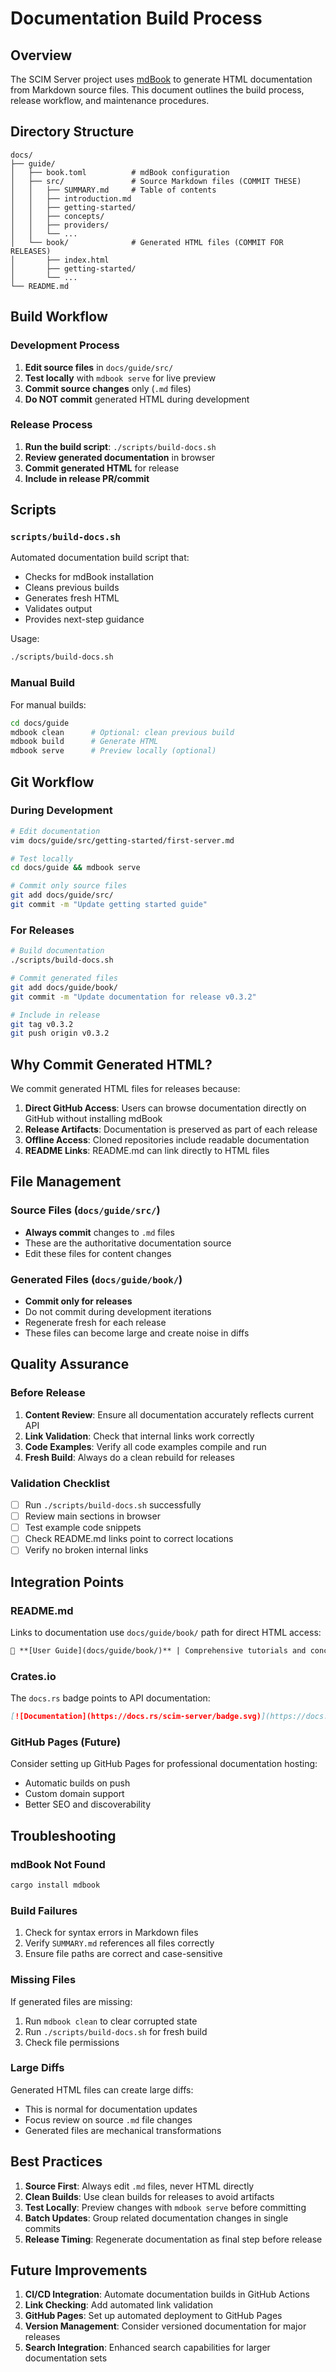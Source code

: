 # Documentation Build Process

## Overview

The SCIM Server project uses [mdBook](https://rust-lang.github.io/mdBook/) to generate HTML documentation from Markdown source files. This document outlines the build process, release workflow, and maintenance procedures.

## Directory Structure

```
docs/
├── guide/
│   ├── book.toml          # mdBook configuration
│   ├── src/               # Source Markdown files (COMMIT THESE)
│   │   ├── SUMMARY.md     # Table of contents
│   │   ├── introduction.md
│   │   ├── getting-started/
│   │   ├── concepts/
│   │   ├── providers/
│   │   └── ...
│   └── book/              # Generated HTML files (COMMIT FOR RELEASES)
│       ├── index.html
│       ├── getting-started/
│       └── ...
└── README.md
```

## Build Workflow

### Development Process

1. **Edit source files** in `docs/guide/src/`
2. **Test locally** with `mdbook serve` for live preview
3. **Commit source changes** only (`.md` files)
4. **Do NOT commit** generated HTML during development

### Release Process

1. **Run the build script**: `./scripts/build-docs.sh`
2. **Review generated documentation** in browser
3. **Commit generated HTML** for release
4. **Include in release PR/commit**

## Scripts

### `scripts/build-docs.sh`

Automated documentation build script that:
- Checks for mdBook installation
- Cleans previous builds
- Generates fresh HTML
- Validates output
- Provides next-step guidance

Usage:
```bash
./scripts/build-docs.sh
```

### Manual Build

For manual builds:
```bash
cd docs/guide
mdbook clean      # Optional: clean previous build
mdbook build      # Generate HTML
mdbook serve      # Preview locally (optional)
```

## Git Workflow

### During Development
```bash
# Edit documentation
vim docs/guide/src/getting-started/first-server.md

# Test locally
cd docs/guide && mdbook serve

# Commit only source files
git add docs/guide/src/
git commit -m "Update getting started guide"
```

### For Releases
```bash
# Build documentation
./scripts/build-docs.sh

# Commit generated files
git add docs/guide/book/
git commit -m "Update documentation for release v0.3.2"

# Include in release
git tag v0.3.2
git push origin v0.3.2
```

## Why Commit Generated HTML?

We commit generated HTML files for releases because:

1. **Direct GitHub Access**: Users can browse documentation directly on GitHub without installing mdBook
2. **Release Artifacts**: Documentation is preserved as part of each release
3. **Offline Access**: Cloned repositories include readable documentation
4. **README Links**: README.md can link directly to HTML files

## File Management

### Source Files (`docs/guide/src/`)
- **Always commit** changes to `.md` files
- These are the authoritative documentation source
- Edit these files for content changes

### Generated Files (`docs/guide/book/`)
- **Commit only for releases** 
- Do not commit during development iterations
- Regenerate fresh for each release
- These files can become large and create noise in diffs

## Quality Assurance

### Before Release

1. **Content Review**: Ensure all documentation accurately reflects current API
2. **Link Validation**: Check that internal links work correctly
3. **Code Examples**: Verify all code examples compile and run
4. **Fresh Build**: Always do a clean rebuild for releases

### Validation Checklist

- [ ] Run `./scripts/build-docs.sh` successfully
- [ ] Review main sections in browser
- [ ] Test example code snippets
- [ ] Check README.md links point to correct locations
- [ ] Verify no broken internal links

## Integration Points

### README.md
Links to documentation use `docs/guide/book/` path for direct HTML access:
```markdown
📖 **[User Guide](docs/guide/book/)** | Comprehensive tutorials and concepts
```

### Crates.io
The `docs.rs` badge points to API documentation:
```markdown
[![Documentation](https://docs.rs/scim-server/badge.svg)](https://docs.rs/scim-server)
```

### GitHub Pages (Future)
Consider setting up GitHub Pages for professional documentation hosting:
- Automatic builds on push
- Custom domain support
- Better SEO and discoverability

## Troubleshooting

### mdBook Not Found
```bash
cargo install mdbook
```

### Build Failures
1. Check for syntax errors in Markdown files
2. Verify `SUMMARY.md` references all files correctly
3. Ensure file paths are correct and case-sensitive

### Missing Files
If generated files are missing:
1. Run `mdbook clean` to clear corrupted state
2. Run `./scripts/build-docs.sh` for fresh build
3. Check file permissions

### Large Diffs
Generated HTML files can create large diffs:
- This is normal for documentation updates
- Focus review on source `.md` file changes
- Generated files are mechanical transformations

## Best Practices

1. **Source First**: Always edit `.md` files, never HTML directly
2. **Clean Builds**: Use clean builds for releases to avoid artifacts
3. **Test Locally**: Preview changes with `mdbook serve` before committing
4. **Batch Updates**: Group related documentation changes in single commits
5. **Release Timing**: Regenerate documentation as final step before release

## Future Improvements

1. **CI/CD Integration**: Automate documentation builds in GitHub Actions
2. **Link Checking**: Add automated link validation
3. **GitHub Pages**: Set up automated deployment to GitHub Pages
4. **Version Management**: Consider versioned documentation for major releases
5. **Search Integration**: Enhanced search capabilities for larger documentation sets